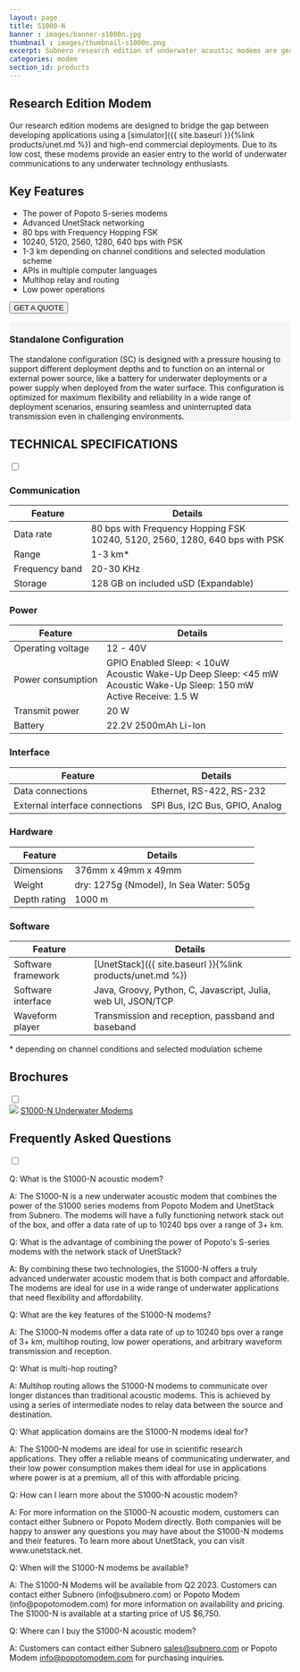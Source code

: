 ```yaml
---
layout: page
title: S1000-N
banner : images/banner-s1000n.jpg
thumbnail : images/thumbnail-s1000n.png
excerpt: Subnero research edition of underwater acoustic modems are geared towards academic researchers and underwater technology enthusiasts.
categories: modem
section_id: products
---
```


## Research Edition Modem

Our research edition modems are designed to bridge the gap between developing applications using a [simulator]({{ site.baseurl }}{%link products/unet.md %}) and high-end commercial deployments. Due to its low cost, these modems provide an easier entry to the world of underwater communications to any underwater technology enthusiasts.

## Key Features

- The power of Popoto S-series modems
- Advanced UnetStack networking
- 80 bps with Frequency Hopping FSK
- 10240, 5120, 2560, 1280, 640 bps with PSK
- 1-3 km depending on channel conditions and selected modulation scheme
- APIs in multiple computer languages
- Multihop relay and routing
- Low power operations

<a href="mailto:sales@subnero.com"><button type="button">GET A QUOTE</button></a>

<div class='full' style='background: #f5f5f5'>

  <div class ='media product' >
    <img class = "align-self-start mr-3" alt="" src="{{site.baseurl}}/images/boxart-s1000n.png"/>
    <div class='media-body product product-content'>
    <h3 style="text-transform: none;" id="surface">Standalone Configuration</h3>
        <p>The standalone configuration (SC) is designed with a pressure housing to support different deployment depths and to function on an internal or external power source, like a battery for underwater deployments or a power supply when deployed from the water surface. This configuration is optimized for maximum flexibility and reliability in a wide range of deployment scenarios, ensuring seamless and uninterrupted data transmission even in challenging environments.</p>
    </div>
  </div>
</div>

<div class='two spacing'></div>

<div class='wrap-collapsible'>
<h2 style="text-transform: none;" id="r_techspec">TECHNICAL SPECIFICATIONS</h2>
<input id ='tech-specs' class='toggle' type='checkbox'>
<label class='lbl-toggle' for='tech-specs'></label>
<div class='collapsible-content' markdown="1">

### Communication

| Feature                                | Details                                   |
| -------------------------------------- | ----------------------------------------- |
| Data rate                              | 80 bps with Frequency Hopping FSK<br>10240, 5120, 2560, 1280, 640 bps with PSK|
| Range                                  | 1-3 km\*                                  |
| Frequency band                         | 20-30 KHz                                 |
| Storage                                | 128 GB on included uSD (Expandable)       |

### Power

| Feature                                | Details                                   |
| -------------------------------------- | ----------------------------------------- |
| Operating voltage                      | 12 - 40V|
| Power consumption                      | GPIO Enabled Sleep: < 10uW<br>Acoustic Wake-Up Deep Sleep: <45 mW<br>Acoustic Wake-Up Sleep: 150 mW<br>Active Receive: 1.5 W|
| Transmit power                         | 20 W                                      |
| Battery                                | 22.2V 2500mAh Li-Ion                      |

### Interface

| Feature                                | Details                                   |
| -------------------------------------- | ----------------------------------------- |
| Data connections                       | Ethernet, RS-422, RS-232                  |
| External interface connections         | SPI Bus, I2C Bus, GPIO, Analog            |

### Hardware

| Feature                                | Details                                   |
| -------------------------------------- | ----------------------------------------- |
| Dimensions                             | 376mm x 49mm x 49mm                       |
| Weight                                 | dry: 1275g (Nmodel), In Sea Water: 505g   |
| Depth rating                           | 1000 m                                    |

### Software

| Feature                                | Details                                   |
| -------------------------------------- | ----------------------------------------- |
| Software framework                     | [UnetStack]({{ site.baseurl }}{%link products/unet.md %})|
| Software interface                     | Java, Groovy, Python, C, Javascript, Julia, web UI, JSON/TCP|
| Waveform player                        | Transmission and reception, passband and baseband |

\* depending on channel conditions and selected modulation scheme

</div>
</div>

<div class='wrap-collapsible'>
  <h2>Brochures</h2>
  <input id ='compatibility' class='toggle' type='checkbox'>
  <label class='lbl-toggle' for='compatibility'></label>
  <div class='collapsible-content'>
    <div class="brochure-container">
      <a href="{{site.baseurl}}/brochures/S1000-N.pdf" target="_blank"><img class="brochure-thumb" src="{{site.baseurl}}/brochures/s1000n.jpg"></a>
      <a href="{{site.baseurl}}/brochures/S1000-N.pdf" target="_blank">S1000-N Underwater Modems</a>
    </div>
  </div>
</div>

<div class='wrap-collapsible'>
  <h2>Frequently Asked Questions</h2>
  <input id ='useful-links' class='toggle' type='checkbox'>
  <label class='lbl-toggle' for='useful-links'></label>
  <div class='collapsible-content'>
    <p><span class='orange'>Q: What is the S1000-N acoustic modem?</span></p>
    <p>A: The S1000-N is a new underwater acoustic modem that combines the power of the S1000 series modems from Popoto Modem and UnetStack from Subnero. The modems will have a fully functioning network stack out of the box, and offer a data rate of up to 10240 bps over a range of 3+ km.</p>
    <p><span class='orange'>Q: What is the advantage of combining the power of Popoto's S-series modems with the network stack of UnetStack?</span></p>
    <p>A: By combining these two technologies, the S1000-N offers a truly advanced underwater acoustic modem that is both compact and affordable. The modems are ideal for use in a wide range of underwater applications that need flexibility and affordability.</p>
    <p><span class='orange'>Q: What are the key features of the S1000-N modems?</span></p>
    <p>A: The S1000-N modems offer a data rate of up to 10240 bps over a range of 3+ km, multihop routing, low power operations, and arbitrary waveform transmission and reception.</p>
    <p><span class='orange'>Q: What is multi-hop routing?</span></p>
    <p>A: Multihop routing allows the S1000-N modems to communicate over longer distances than traditional acoustic modems. This is achieved by using a series of intermediate nodes to relay data between the source and destination.</p>
    <p><span class='orange'>Q: What application domains are the S1000-N modems ideal for?</span></p>
    <p>A: The S1000-N modems are ideal for use in scientific research applications. They offer a reliable means of communicating underwater, and their low power consumption makes them ideal for use in applications where power is at a premium, all of this with affordable pricing.</p>
    <p><span class='orange'>Q: How can I learn more about the S1000-N acoustic modem?</span></p>
    <p>A: For more information on the S1000-N acoustic modem, customers can contact either Subnero or Popoto Modem directly. Both companies will be happy to answer any questions you may have about the S1000-N modems and their features. To learn more about UnetStack, you can visit www.unetstack.net.</p>
    <p><span class='orange'>Q: When will the S1000-N modems be available?</span></p>
    <p>A: The S1000-N Modems will be available from Q2 2023. Customers can contact either Subnero (info@subnero.com) or Popoto Modem (info@popotomodem.com) for more information on availability and pricing. The S1000-N is available at a starting price of US $6,750.</p>
    <p><span class='orange'>Q: Where can I buy the S1000-N acoustic modem?</span></p>
    <p>A: Customers can contact either Subnero <a href="mailto:sales@subnero.com">sales@subnero.com</a> or Popoto Modem <a href="mailto:info@popotomodem.com">info@popotomodem.com</a> for purchasing inquiries.</p>

  </div>
</div>
